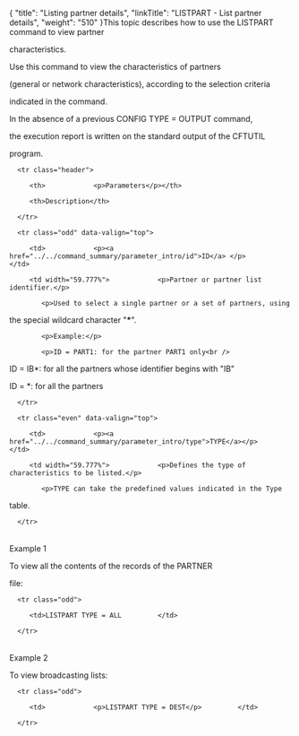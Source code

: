 {
    "title": "Listing  partner details",
    "linkTitle": "LISTPART - List partner details",
    "weight": "510"
}This topic describes how to use the LISTPART command to view partner
characteristics.

Use this command to view the characteristics of partners
(general or network characteristics), according to the selection criteria
indicated in the command.

In the absence of a previous CONFIG TYPE = OUTPUT command,
the execution report is written on the standard output of the CFTUTIL
program.

<table data-cellspacing="0">
   <thead>
      <tr class="header">
         <th>            <p>Parameters</p></th>
         <th>Description</th>
      </tr>
   </thead>
   <tbody>
      <tr class="odd" data-valign="top">
         <td>            <p><a href="../../command_summary/parameter_intro/id">ID</a> </p>         </td>
         <td width="59.777%">            <p>Partner or partner list identifier.</p>
            <p>Used to select a single partner or a set of partners, using
the special wildcard character "<strong>*</strong>".</p>
            <p>Example:</p>
            <p>ID = PART1: for the partner PART1 only<br />
ID = IB*: for all the partners whose identifier begins with "IB"<br />
ID = *: for all the partners</p>         </td>
      </tr>
      <tr class="even" data-valign="top">
         <td>            <p><a href="../../command_summary/parameter_intro/type">TYPE</a></p>         </td>
         <td width="59.777%">            <p>Defines the type of characteristics to be listed.</p>
            <p>TYPE can take the predefined values indicated in the Type
table.</p>         </td>
      </tr>
   </tbody>
</table>

Example 1

To view all the contents of the records of the PARTNER
file:

<table data-cellspacing="0">
   <tbody>
      <tr class="odd">
         <td>LISTPART TYPE = ALL         </td>
      </tr>
   </tbody>
</table>

Example 2

To view broadcasting lists:

<table data-cellspacing="0">
   <tbody>
      <tr class="odd">
         <td>            <p>LISTPART TYPE = DEST</p>         </td>
      </tr>
   </tbody>
</table>

